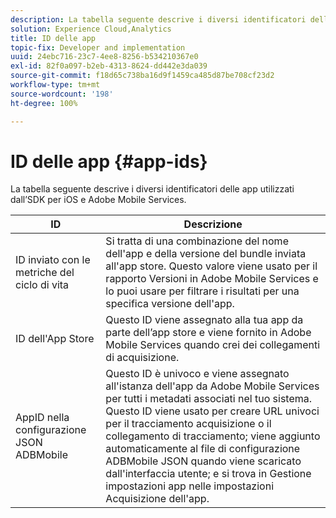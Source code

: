 ```yaml
---
description: La tabella seguente descrive i diversi identificatori delle app utilizzati dall’SDK per iOS e Adobe Mobile Services.
solution: Experience Cloud,Analytics
title: ID delle app
topic-fix: Developer and implementation
uuid: 24ebc716-23c7-4ee8-8256-b534210367e0
exl-id: 82f0a097-b2eb-4313-8624-dd442e3da039
source-git-commit: f18d65c738ba16d9f1459ca485d87be708cf23d2
workflow-type: tm+mt
source-wordcount: '198'
ht-degree: 100%

---
```


# ID delle app {#app-ids}

La tabella seguente descrive i diversi identificatori delle app utilizzati dall’SDK per iOS e Adobe Mobile Services.

| ID | Descrizione |
|--- |--- |
| ID inviato con le metriche del ciclo di vita | Si tratta di una combinazione del nome dell&#39;app e della versione del bundle inviata all&#39;app store.  Questo valore viene usato per il rapporto Versioni in Adobe Mobile Services e lo puoi usare per filtrare i risultati per una specifica versione dell&#39;app. |
| ID dell&#39;App Store | Questo ID viene assegnato alla tua app da parte dell’app store e viene fornito in Adobe Mobile Services quando crei dei collegamenti di acquisizione. |
| AppID nella configurazione JSON ADBMobile | Questo ID è univoco e viene assegnato all&#39;istanza dell&#39;app da Adobe Mobile Services per tutti i metadati associati nel tuo sistema.  Questo ID viene usato per creare URL univoci per il tracciamento acquisizione o il collegamento di tracciamento; viene aggiunto automaticamente al file di configurazione ADBMobile JSON quando viene scaricato dall&#39;interfaccia utente; e si trova in Gestione impostazioni app nelle impostazioni Acquisizione dell&#39;app. |
